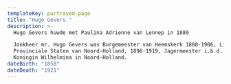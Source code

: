```yaml
---
templateKey: portrayed-page
title: "Hugo Gevers "
description: >-
  Hugo Gevers huwde met Paulina Adrienne van Lennep in 1889

  Jonkheer mr. Hugo Gevers was Burgemeester van Heemskerk 1888-1906, Lid
  Provinciale Staten van Noord-Holland, 1896-1919, Jagermeester i.b.d. van
  Koningin Wilhelmina in Noord-Holland.
dateBirth: "1858"
dateDeath: "1921"
---
```

